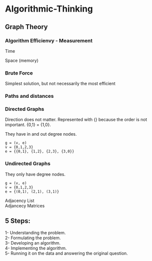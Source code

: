 # Algorithmic-Thinking

## Graph Theory

### Algorithm Efficienvy - Measurement

Time

Space (memory)

### Brute Force
Simplest solution, but not necessarily the most efficient

### Paths and distances

### Directed Graphs
Direction does not matter. Represented with {} because the order is not important. {0,1} = {1,0}.

They have in and out degree nodes.

<pre><code>g = (v, e)
v = {0,1,2,3}
e = {{0,1}, {1,2}, {2,3}, {3,0}}</code></pre>

### Undirected Graphs

They only have degree nodes.

<pre><code>g = (v, e)
v = {0,1,2,3}
e = {(0,1), (2,1), (3,1)}</code></pre>

Adjacency List<br>
Adjancecy Matrices

## 5 Steps:

1- Understanding the problem.<br>
2- Formulating the problem. <br>
3- Developing an algorithm. <br>
4- Implementing the algorithm. <br>
5- Running it on the data and answering the original question.<br>
